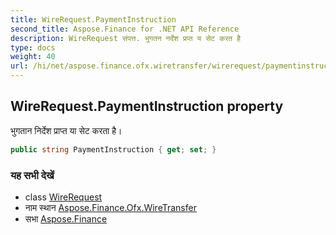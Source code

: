 ```yaml
---
title: WireRequest.PaymentInstruction
second_title: Aspose.Finance for .NET API Reference
description: WireRequest संपत्त. भुगतन नर्देश प्रप्त य सेट करत है
type: docs
weight: 40
url: /hi/net/aspose.finance.ofx.wiretransfer/wirerequest/paymentinstruction/
---
```

## WireRequest.PaymentInstruction property

भुगतान निर्देश प्राप्त या सेट करता है।

```csharp
public string PaymentInstruction { get; set; }
```

### यह सभी देखें

* class [WireRequest](../)
* नाम स्थान [Aspose.Finance.Ofx.WireTransfer](../../wirerequest/)
* सभा [Aspose.Finance](../../../)


